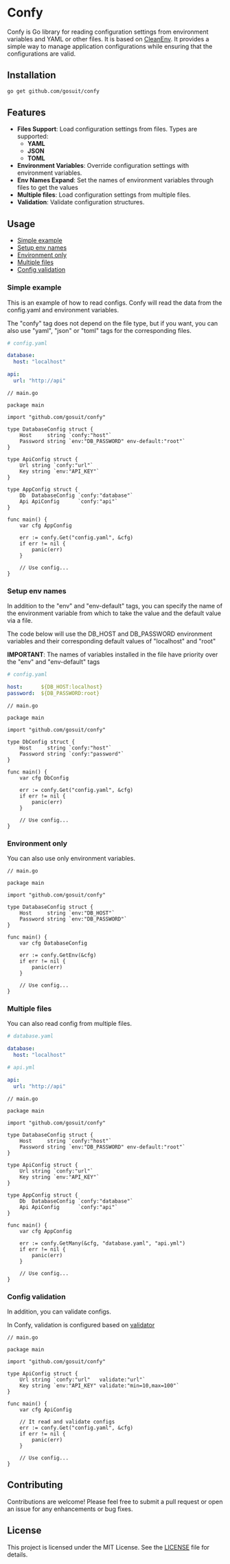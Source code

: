 # Confy

Confy is Go library for reading configuration settings from environment variables and YAML or other files. It is based on <a href="https://github.com/ilyakaznacheev/cleanenv">CleanEnv</a>. It provides a simple way to manage application configurations while ensuring that the configurations are valid.

## Installation

```zsh
go get github.com/gosuit/confy
```

## Features
 
- **Files Support**: Load configuration settings from files. Types are supported: 
  - **YAML**
  - **JSON**
  - **TOML**
- **Environment Variables**: Override configuration settings with environment variables.
- **Env Names Expand**: Set the names of environment variables through files to get the values
- **Multiple files**: Load configuration settings from multiple files.
- **Validation**: Validate configuration structures.

## Usage

- [Simple example](#simple-read)
- [Setup env names](#setup-env-names)
- [Environment only](#environment-only)
- [Multiple files](#multiple-files)
- [Config validation](#config-validation)

### Simple example

This is an example of how to read configs. Confy will read the data from the config.yaml and environment variables.

The "confy" tag does not depend on the file type, but if you want, you can also use "yaml", "json" or "toml" tags for the corresponding files.

```yaml
# config.yaml

database:
  host: "localhost"

api:
  url: "http://api"
```

```golang
// main.go

package main

import "github.com/gosuit/confy"

type DatabaseConfig struct {
	Host     string `confy:"host"`
	Password string `env:"DB_PASSWORD" env-default:"root"`
}

type ApiConfig struct {
	Url string `confy:"url"`
	Key string `env:"API_KEY"`
}

type AppConfig struct {
	Db  DatabaseConfig `confy:"database"`
	Api ApiConfig      `confy:"api"`
}

func main() {
	var cfg AppConfig

	err := confy.Get("config.yaml", &cfg)
	if err != nil {
		panic(err)
	}

	// Use config...
}
```

### Setup env names

In addition to the "env" and "env-default" tags, you can specify the name of the environment variable from which to take the value and the default value via a file.

The code below will use the DB_HOST and DB_PASSWORD environment variables and their corresponding default values of "localhost" and "root"

**IMPORTANT**: The names of variables installed in the file have priority over the "env" and "env-default" tags

```yaml
# config.yaml

host:      ${DB_HOST:localhost}
password:  ${DB_PASSWORD:root}
```

```golang
// main.go

package main

import "github.com/gosuit/confy"

type DbConfig struct {
	Host     string `confy:"host"`
	Password string `confy:"password"`
}

func main() {
	var cfg DbConfig

	err := confy.Get("config.yaml", &cfg)
	if err != nil {
		panic(err)
	}

	// Use config...
}
```

### Environment only

You can also use only environment variables.

```golang
// main.go

package main

import "github.com/gosuit/confy"

type DatabaseConfig struct {
	Host     string `env:"DB_HOST"`
	Password string `env:"DB_PASSWORD"`
}

func main() {
	var cfg DatabaseConfig

	err := confy.GetEnv(&cfg)
	if err != nil {
		panic(err)
	}

	// Use config...
}
```

### Multiple files

You can also read config from multiple files.

```yaml
# database.yaml

database:
  host: "localhost"
```

```yaml
# api.yml

api:
  url: "http://api"
```

```golang
// main.go

package main

import "github.com/gosuit/confy"

type DatabaseConfig struct {
	Host     string `confy:"host"`
	Password string `env:"DB_PASSWORD" env-default:"root"`
}

type ApiConfig struct {
	Url string `confy:"url"`
	Key string `env:"API_KEY"`
}

type AppConfig struct {
	Db  DatabaseConfig `confy:"database"`
	Api ApiConfig      `confy:"api"`
}

func main() {
	var cfg AppConfig

	err := confy.GetMany(&cfg, "database.yaml", "api.yml")
	if err != nil {
		panic(err)
	}

	// Use config...
}
```

### Config validation

In addition, you can validate configs. 

In Confy, validation is configured based on <a href="https://github.com/go-playground/validator">validator</a>

```golang
// main.go

package main

import "github.com/gosuit/confy"

type ApiConfig struct {
	Url string `confy:"url"   validate:"url"`
	Key string `env:"API_KEY" validate:"min=10,max=100"`
}

func main() {
	var cfg ApiConfig

	// It read and validate configs
	err := confy.Get("config.yaml", &cfg)
	if err != nil {
		panic(err)
	}

	// Use config...
}
```

## Contributing

Contributions are welcome! Please feel free to submit a pull request or open an issue for any enhancements or bug fixes.

## License

This project is licensed under the MIT License. See the [LICENSE](LICENSE) file for details.

